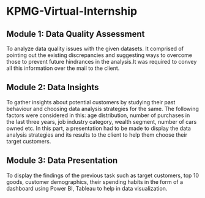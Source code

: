 # KPMG-Virtual-Internship



## Module 1: Data Quality Assessment 
To analyze data quality issues with the given datasets. It comprised of pointing out the existing discrepancies and suggesting ways to overcome those to prevent future hindrances in the analysis.It was required to convey all this information over the mail to the client.

## Module 2: Data Insights
To gather insights about potential customers by studying their past behaviour and choosing data analysis strategies for the same. The following factors were considered in this: age distribution, number of purchases in the last three years, job industry category, wealth segment, number of cars owned etc. In this part, a presentation had to be made to display the data analysis strategies and its results to the client to help them choose their target customers.

## Module 3: Data Presentation
To display the findings of the previous task such as target customers, top 10 goods, customer demographics, their spending habits in the form of a dashboard using Power BI, Tableau to help in data visualization. 




